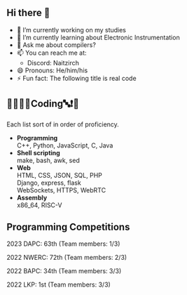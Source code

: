 ## Hi there 👋

- 🔭 I’m currently working on my studies
- 🌱 I’m currently learning about Electronic Instrumentation
- 💬 Ask me about compilers?
- 📫 You can reach me at:
  - Discord: Naitzirch
- 😄 Pronouns: He/him/his
- ⚡ Fun fact: The following title is real code

## 🏁🍇😀🔤Coding🔤❗️🍉
Each list sort of in order of proficiency.

- **Programming**<br>
  C++, Python, JavaScript, C, Java
- **Shell scripting**<br>
  make, bash, awk, sed
- **Web**<br>
  HTML, CSS, JSON, SQL, PHP<br>
  Django, express, flask<br>
  WebSockets, HTTPS, WebRTC
- **Assembly**<br>
  x86_64, RISC-V

## Programming Competitions

2023 DAPC: 63th  (Team members: 1/3)

2022 NWERC: 72th (Team members: 2/3)

2022 BAPC: 34th  (Team members: 3/3)

2022 LKP: 1st    (Team members: 3/3)
<!--
**Naitzirch/Naitzirch** is a ✨ _special_ ✨ repository because its `README.md` (this file) appears on your GitHub profile.

Here are some ideas to get you started:

- 🔭 I’m currently working on ...
- 🌱 I’m currently learning ...
- 👯 I’m looking to collaborate on ...
- 🤔 I’m looking for help with ...
- 💬 Ask me about ...
- 📫 How to reach me: ...
- 😄 Pronouns: ...
- ⚡ Fun fact: ...
-->
